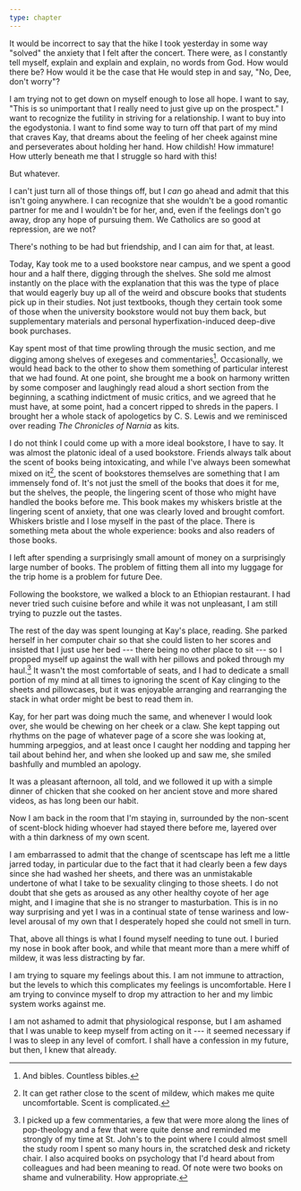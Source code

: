 ```yaml
---
type: chapter
---
```


It would be incorrect to say that the hike I took yesterday in some way "solved" the anxiety that I felt after the concert. There were, as I constantly tell myself, explain and explain and explain, no words from God. How would there be? How would it be the case that He would step in and say, "No, Dee, don't worry"?

I am trying not to get down on myself enough to lose all hope. I want to say, "This is so unimportant that I really need to just give up on the prospect." I want to recognize the futility in striving for a relationship. I want to buy into the egodystonia. I want to find some way to turn off that part of my mind that craves Kay, that dreams about the feeling of her cheek against mine and perseverates about holding her hand. How childish! How immature! How utterly beneath me that I struggle so hard with this!

But whatever.

I can't just turn all of those things off, but I *can* go ahead and admit that this isn't going anywhere. I can recognize that she wouldn't be a good romantic partner for me and I wouldn't be for her, and, even if the feelings don't go away, drop any hope of pursuing them. We Catholics are so good at repression, are we not?

There's nothing to be had but friendship, and I can aim for that, at least.

Today, Kay took me to a used bookstore near campus, and we spent a good hour and a half there, digging through the shelves. She sold me almost instantly on the place with the explanation that this was the type of place that would eagerly buy up all of the weird and obscure books that students pick up in their studies. Not just textbooks, though they certain took some of those when the university bookstore would not buy them back, but supplementary materials and personal hyperfixation-induced deep-dive book purchases.

Kay spent most of that time prowling through the music section, and me digging among shelves of exegeses and commentaries[^andbibles]. Occasionally, we would head back to the other to show them something of particular interest that we had found. At one point, she brought me a book on harmony written by some composer and laughingly read aloud a short section from the beginning, a scathing indictment of music critics, and we agreed that he must have, at some point, had a concert ripped to shreds in the papers. I brought her a whole stack of apologetics by C. S. Lewis and we reminisced over reading *The Chronicles of Narnia* as kits.

I do not think I could come up with a more ideal bookstore, I have to say. It was almost the platonic ideal of a used bookstore. Friends always talk about the scent of books being intoxicating, and while I've always been somewhat mixed on it[^scent], the scent of bookstores themselves are something that I am immensely fond of. It's not just the smell of the books that does it for me, but the shelves, the people, the lingering scent of those who might have handled the books before me. This book makes my whiskers bristle at the lingering scent of anxiety, that one was clearly loved and brought comfort. Whiskers bristle and I lose myself in the past of the place. There is something meta about the whole experience: books and also readers of those books.

I left after spending a surprisingly small amount of money on a surprisingly large number of books. The problem of fitting them all into my luggage for the trip home is a problem for future Dee.

Following the bookstore, we walked a block to an Ethiopian restaurant. I had never tried such cuisine before and while it was not unpleasant, I am still trying to puzzle out the tastes.

The rest of the day was spent lounging at Kay's place, reading. She parked herself in her computer chair so that she could listen to her scores and insisted that I just use her bed --- there being no other place to sit --- so I propped myself up against the wall with her pillows and poked through my haul.[^haul] It wasn't the most comfortable of seats, and I had to dedicate a small portion of my mind at all times to ignoring the scent of Kay clinging to the sheets and pillowcases, but it was enjoyable arranging and rearranging the stack in what order might be best to read them in.

Kay, for her part was doing much the same, and whenever I would look over, she would be chewing on her cheek or a claw. She kept tapping out rhythms on the page of whatever page of a score she was looking at, humming arpeggios, and at least once I caught her nodding and tapping her tail about behind her, and when she looked up and saw me, she smiled bashfully and mumbled an apology.

It was a pleasant afternoon, all told, and we followed it up with a simple dinner of chicken that she cooked on her ancient stove and more shared videos, as has long been our habit.

Now I am back in the room that I'm staying in, surrounded by the non-scent of scent-block hiding whoever had stayed there before me, layered over with a thin darkness of my own scent.

I am embarrassed to admit that the change of scentscape has left me a little jarred today, in particular due to the fact that it had clearly been a few days since she had washed her sheets, and there was an unmistakable undertone of what I take to be sexuality clinging to those sheets. I do not doubt that she gets as aroused as any other healthy coyote of her age might, and I imagine that she is no stranger to masturbation. This is in no way surprising and yet I was in a continual state of tense wariness and low-level arousal of my own that I desperately hoped she could not smell in turn.

That, above all things is what I found myself needing to tune out. I buried my nose in book after book, and while that meant more than a mere whiff of mildew, it was less distracting by far.

I am trying to square my feelings about this. I am not immune to attraction, but the levels to which this complicates my feelings is uncomfortable. Here I am trying to convince myself to drop my attraction to her and my limbic system works against me.

I am not ashamed to admit that physiological response, but I am ashamed that I was unable to keep myself from acting on it --- it seemed necessary if I was to sleep in any level of comfort. I shall have a confession in my future, but then, I knew that already.


[^scent]: It can get rather close to the scent of mildew, which makes me quite uncomfortable. Scent is complicated.

[^haul]: I picked up a few commentaries, a few that were more along the lines of pop-theology and a few that were quite dense and reminded me strongly of my time at St. John's to the point where I could almost smell the study room I spent so many hours in, the scratched desk and rickety chair. I also acquired books on psychology that I'd heard about from colleagues and had been meaning to read. Of note were two books on shame and vulnerability. How appropriate. 

[^andbibles]: And bibles. Countless bibles.
